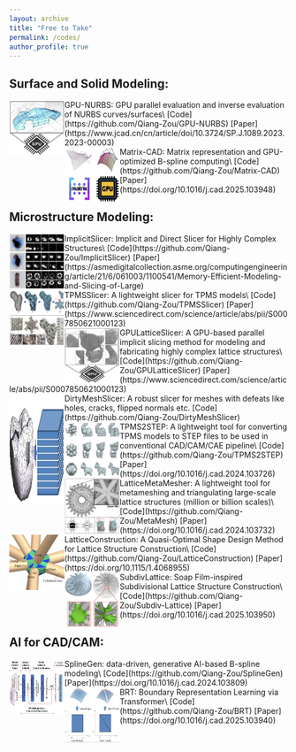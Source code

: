 ```yaml
---
layout: archive
title: "Free to Take"
permalink: /codes/
author_profile: true
---
```


## Surface and Solid Modeling:
<img align="left" width="100" height="100" src="/images/codes/GPU-NURBS.png"> 
GPU-NURBS: GPU parallel evaluation and inverse evaluation of NURBS curves/surfaces\
[Code](https://github.com/Qiang-Zou/GPU-NURBS) [Paper](https://www.jcad.cn/cn/article/doi/10.3724/SP.J.1089.2023.2023-00003)

<br />

<img align="left" width="100" height="100" src="/images/codes/matrix-cad.jpg"> 
Matrix-CAD: Matrix representation and GPU-optimized B-spline computing\
[Code](https://github.com/Qiang-Zou/Matrix-CAD) [Paper](https://doi.org/10.1016/j.cad.2025.103948)

<br />

## Microstructure Modeling:
<img align="left" width="100" height="100" src="/images/codes/ImplicitSlicer.png">
ImplicitSlicer: Implicit and Direct Slicer for Highly Complex Structures\
[Code](https://github.com/Qiang-Zou/ImplicitSlicer) [Paper](https://asmedigitalcollection.asme.org/computingengineering/article/21/6/061003/1100541/Memory-Efficient-Modeling-and-Slicing-of-Large)

<br />

<img align="left" width="100" height="100" src="/images/codes/TPMSSlicer.png"> 
TPMSSlicer: A lightweight slicer for TPMS models\
[Code](https://github.com/Qiang-Zou/TPMSSlicer) [Paper](https://www.sciencedirect.com/science/article/abs/pii/S0007850621000123)

<br />

<img align="left" width="100" height="100" src="/images/codes/GPULatticeSlicer.png"> 
GPULatticeSlicer: A GPU-based parallel implicit slicing method for modeling and fabricating highly complex lattice structures\
[Code](https://github.com/Qiang-Zou/GPULatticeSlicer) [Paper](https://www.sciencedirect.com/science/article/abs/pii/S0007850621000123)

<br />

<img align="left" width="100" height="200" src="/images/codes/DirtyMeshSlicer.png"> 
DirtyMeshSlicer: A robust slicer for meshes with defeats like holes, cracks, flipped normals etc. [Code](https://github.com/Qiang-Zou/DirtyMeshSlicer)

<br />

<img align="left" width="100" height="100" src="/images/codes/TPMS2STEP.jpg"> 
TPMS2STEP: A lightweight tool for converting TPMS models to STEP files to be used in conventional CAD/CAM/CAE pipeline\
[Code](https://github.com/Qiang-Zou/TPMS2STEP) [Paper](https://doi.org/10.1016/j.cad.2024.103726)

<br />

<img align="left" width="100" height="100" src="/images/codes/MetaMesh.png"> 
LatticeMetaMesher: A lightweight tool for metameshing and triangulating large-scale lattice structures (million or billion scales)\
[Code](https://github.com/Qiang-Zou/MetaMesh) [Paper](https://doi.org/10.1016/j.cad.2024.103732)

<br />

<img align="left" width="100" height="100" src="/images/codes/latticeconstruction.png"> 
LatticeConstruction: A Quasi-Optimal Shape Design Method for Lattice Structure Construction\
[Code](https://github.com/Qiang-Zou/LatticeConstruction) [Paper](https://doi.org/10.1115/1.4068955)

<br />

<img align="left" width="100" height="100" src="/images/codes/SubdivLattice.jpg"> 
SubdivLattice: Soap Film-inspired Subdivisional Lattice Structure Construction\
[Code](https://github.com/Qiang-Zou/Subdiv-Lattice) [Paper](https://doi.org/10.1016/j.cad.2025.103950)

<br />

## AI for CAD/CAM:
<img align="left" width="100" height="100" src="/images/codes/splinegen.png"> 
SplineGen: data-driven, generative AI-based B-spline modeling\
[Code](https://github.com/Qiang-Zou/SplineGen) [Paper](https://doi.org/10.1016/j.cad.2024.103809)

<br />

<img align="left" width="100" height="100" src="/images/codes/brt.jpg"> 
BRT: Boundary Representation Learning via Transformer\
[Code](https://github.com/Qiang-Zou/BRT) [Paper](https://doi.org/10.1016/j.cad.2025.103940)

<br />








